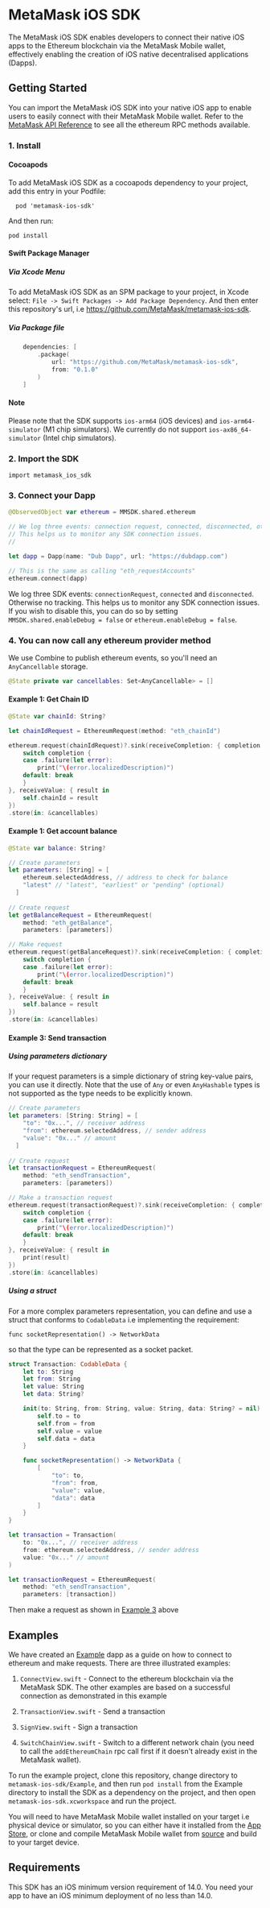 # MetaMask iOS SDK
The MetaMask iOS SDK enables developers to connect their native iOS apps to the Ethereum blockchain via the MetaMask Mobile wallet, effectively enabling the creation of iOS native decentralised applications (Dapps).

## Getting Started
You can import the MetaMask iOS SDK into your native iOS app to enable users to easily connect with their MetaMask Mobile wallet. Refer to the [MetaMask API Reference](https://c0f4f41c-2f55-4863-921b-sdk-docs.github.io/guide/rpc-api.html#table-of-contents) to see all the ethereum RPC methods available.

### 1. Install

#### Cocoapods
To add MetaMask iOS SDK as a cocoapods dependency to your project, add this entry in your Podfile: 
```
  pod 'metamask-ios-sdk'
```
And then run:
```
pod install
```
#### Swift Package Manager
##### Via Xcode Menu
To add MetaMask iOS SDK as an SPM package to your project, in Xcode select: `File -> Swift Packages -> Add Package Dependency`. And then enter this repository's url, i.e https://github.com/MetaMask/metamask-ios-sdk.

##### Via Package file
```swift
    dependencies: [
        .package(
            url: "https://github.com/MetaMask/metamask-ios-sdk",
            from: "0.1.0"
        )
    ]
```

#### Note
Please note that the SDK supports `ios-arm64` (iOS devices) and `ios-arm64-simulator` (M1 chip simulators). We currently do not support `ios-ax86_64-simulator` (Intel chip simulators).

### 2. Import the SDK
```
import metamask_ios_sdk
```

### 3. Connect your Dapp
```swift
@ObservedObject var ethereum = MMSDK.shared.ethereum

// We log three events: connection request, connected, disconnected, otherwise no tracking. 
// This helps us to monitor any SDK connection issues. 
//  

let dapp = Dapp(name: "Dub Dapp", url: "https://dubdapp.com")

// This is the same as calling "eth_requestAccounts"
ethereum.connect(dapp)
```

We log three SDK events: `connectionRequest`, `connected` and `disconnected`. Otherwise no tracking. This helps us to monitor any SDK connection issues. If you wish to disable this, you can do so by setting `MMSDK.shared.enableDebug = false` or `ethereum.enableDebug = false`.


### 4. You can now call any ethereum provider method
We use Combine to publish ethereum events, so you'll need an `AnyCancellable` storage.
```swift
@State private var cancellables: Set<AnyCancellable> = []
```
#### Example 1: Get Chain ID
```swift
@State var chainId: String?

let chainIdRequest = EthereumRequest(method: "eth_chainId")

ethereum.request(chainIdRequest)?.sink(receiveCompletion: { completion in
    switch completion {
    case .failure(let error):
        print("\(error.localizedDescription)")
    default: break
    }
}, receiveValue: { result in
    self.chainId = result
})
.store(in: &cancellables)  
```


#### Example 1: Get account balance
```swift
@State var balance: String?

// Create parameters
let parameters: [String] = [
    ethereum.selectedAddress, // address to check for balance
    "latest" // "latest", "earliest" or "pending" (optional)
  ]
  
// Create request  
let getBalanceRequest = EthereumRequest(
    method: "eth_getBalance",
    parameters: [parameters])

// Make request
ethereum.request(getBalanceRequest)?.sink(receiveCompletion: { completion in
    switch completion {
    case .failure(let error):
        print("\(error.localizedDescription)")
    default: break
    }
}, receiveValue: { result in
    self.balance = result
})
.store(in: &cancellables)  
```

#### Example 3: Send transaction
##### Using parameters dictionary
If your request parameters is a simple dictionary of string key-value pairs, you can use it directly. Note that the use of `Any` or even `AnyHashable` types is not supported as the type needs to be explicitly known.

```swift
// Create parameters
let parameters: [String: String] = [
    "to": "0x...", // receiver address
    "from": ethereum.selectedAddress, // sender address
    "value": "0x..." // amount
  ]
    
// Create request
let transactionRequest = EthereumRequest(
    method: "eth_sendTransaction",
    parameters: [parameters])

// Make a transaction request
ethereum.request(transactionRequest)?.sink(receiveCompletion: { completion in
    switch completion {
    case .failure(let error):
        print("\(error.localizedDescription)")
    default: break
    }
}, receiveValue: { result in
    print(result)
})
.store(in: &cancellables)  
```
##### Using a struct
 For a more complex parameters representation, you can define and use a struct that conforms to `CodableData` i.e implementing the requirement:
 ```
 func socketRepresentation() -> NetworkData
 ```
 so that the type can be represented as a socket packet.

```swift
struct Transaction: CodableData {
    let to: String
    let from: String
    let value: String
    let data: String?

    init(to: String, from: String, value: String, data: String? = nil) {
        self.to = to
        self.from = from
        self.value = value
        self.data = data
    }

    func socketRepresentation() -> NetworkData {
        [
            "to": to,
            "from": from,
            "value": value,
            "data": data
        ]
    }
}

let transaction = Transaction(
    to: "0x...", // receiver address
    from: ethereum.selectedAddress, // sender address
    value: "0x..." // amount
)

let transactionRequest = EthereumRequest(
    method: "eth_sendTransaction",
    parameters: [transaction])
```
Then make a request as shown in [Example 3](#example-3-send-transaction) above

## Examples
We have created an [Example](./Example/) dapp as a guide on how to connect to ethereum and make requests. There are three illustrated examples:

1) `ConnectView.swift` - Connect to the ethereum blockchain via the MetaMask SDK. The other examples are based on a successful connection as demonstrated in this example

2) `TransactionView.swift` - Send a transaction

3) `SignView.swift` - Sign a transaction

4) `SwitchChainView.swift` - Switch to a different network chain (you need to call the `addEthereumChain` rpc call first if it doesn't already exist in the MetaMask wallet). 

To run the example project, clone this repository, change directory to `metamask-ios-sdk/Example`, and then run `pod install` from the Example directory to install the SDK as a dependency on the project, and then open `metamask-ios-sdk.xcworkspace` and run the project. 

You will need to have MetaMask Mobile wallet installed on your target i.e physical device or simulator, so you can either have it installed from the [App Store](https://apps.apple.com/us/app/metamask-blockchain-wallet/id1438144202), or clone and compile MetaMask Mobile wallet from [source](https://github.com/MetaMask/metamask-mobile) and build to your target device. 

## Requirements
This SDK has an iOS minimum version requirement of 14.0. You need your app to have an iOS minimum deployment of no less than 14.0.
